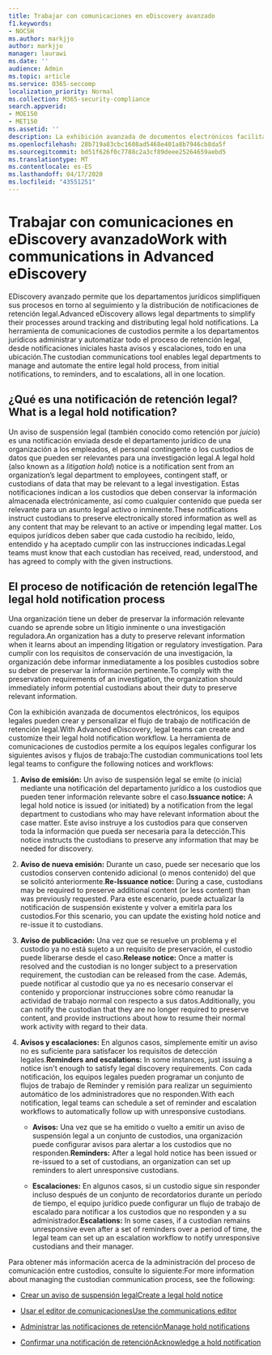 ```yaml
---
title: Trabajar con comunicaciones en eDiscovery avanzado
f1.keywords:
- NOCSH
ms.author: markjjo
author: markjjo
manager: laurawi
ms.date: ''
audience: Admin
ms.topic: article
ms.service: O365-seccomp
localization_priority: Normal
ms.collection: M365-security-compliance
search.appverid:
- MOE150
- MET150
ms.assetid: ''
description: La exhibición avanzada de documentos electrónicos facilita la administración del flujo de trabajo de notificación de retención legal alrededor de los custodios de notificación en investigaciones legales.
ms.openlocfilehash: 28b719a83cbc1608ad5468e401a8b7946cb8da5f
ms.sourcegitcommit: bd51f626f0c7788c2a3cf89deee25264659aebd5
ms.translationtype: MT
ms.contentlocale: es-ES
ms.lasthandoff: 04/17/2020
ms.locfileid: "43551251"
---
```

# <a name="work-with-communications-in-advanced-ediscovery"></a><span data-ttu-id="b10e3-103">Trabajar con comunicaciones en eDiscovery avanzado</span><span class="sxs-lookup"><span data-stu-id="b10e3-103">Work with communications in Advanced eDiscovery</span></span>

<span data-ttu-id="b10e3-104">EDiscovery avanzado permite que los departamentos jurídicos simplifiquen sus procesos en torno al seguimiento y la distribución de notificaciones de retención legal.</span><span class="sxs-lookup"><span data-stu-id="b10e3-104">Advanced eDiscovery allows legal departments to simplify their processes around tracking and distributing legal hold notifications.</span></span> <span data-ttu-id="b10e3-105">La herramienta de comunicaciones de custodios permite a los departamentos jurídicos administrar y automatizar todo el proceso de retención legal, desde notificaciones iniciales hasta avisos y escalaciones, todo en una ubicación.</span><span class="sxs-lookup"><span data-stu-id="b10e3-105">The custodian communications tool enables legal departments to manage and automate the entire legal hold process, from initial notifications, to reminders, and to escalations, all in one location.</span></span>

## <a name="what-is-a-legal-hold-notification"></a><span data-ttu-id="b10e3-106">¿Qué es una notificación de retención legal?</span><span class="sxs-lookup"><span data-stu-id="b10e3-106">What is a legal hold notification?</span></span>

<span data-ttu-id="b10e3-107">Un aviso de suspensión legal (también conocido como retención por *juicio*) es una notificación enviada desde el departamento jurídico de una organización a los empleados, el personal contingente o los custodios de datos que pueden ser relevantes para una investigación legal.</span><span class="sxs-lookup"><span data-stu-id="b10e3-107">A legal hold (also known as a *litigation hold*) notice is a notification sent from an organization’s legal department to employees, contingent staff, or custodians of data that may be relevant to a legal investigation.</span></span> <span data-ttu-id="b10e3-108">Estas notificaciones indican a los custodios que deben conservar la información almacenada electrónicamente, así como cualquier contenido que pueda ser relevante para un asunto legal activo o inminente.</span><span class="sxs-lookup"><span data-stu-id="b10e3-108">These notifications instruct custodians to preserve electronically stored information as well as any content that may be relevant to an active or impending legal matter.</span></span> <span data-ttu-id="b10e3-109">Los equipos jurídicos deben saber que cada custodio ha recibido, leído, entendido y ha aceptado cumplir con las instrucciones indicadas.</span><span class="sxs-lookup"><span data-stu-id="b10e3-109">Legal teams must know that each custodian has received, read, understood, and has agreed to comply with the given instructions.</span></span>

## <a name="the-legal-hold-notification-process"></a><span data-ttu-id="b10e3-110">El proceso de notificación de retención legal</span><span class="sxs-lookup"><span data-stu-id="b10e3-110">The legal hold notification process</span></span>

<span data-ttu-id="b10e3-111">Una organización tiene un deber de preservar la información relevante cuando se aprende sobre un litigio inminente o una investigación reguladora.</span><span class="sxs-lookup"><span data-stu-id="b10e3-111">An organization has a duty to preserve relevant information when it learns about an impending litigation or regulatory investigation.</span></span> <span data-ttu-id="b10e3-112">Para cumplir con los requisitos de conservación de una investigación, la organización debe informar inmediatamente a los posibles custodios sobre su deber de preservar la información pertinente.</span><span class="sxs-lookup"><span data-stu-id="b10e3-112">To comply with the preservation requirements of an investigation, the organization should immediately inform potential custodians about their duty to preserve relevant information.</span></span>

<span data-ttu-id="b10e3-113">Con la exhibición avanzada de documentos electrónicos, los equipos legales pueden crear y personalizar el flujo de trabajo de notificación de retención legal.</span><span class="sxs-lookup"><span data-stu-id="b10e3-113">With Advanced eDiscovery, legal teams can create and customize their legal hold notification workflow.</span></span> <span data-ttu-id="b10e3-114">La herramienta de comunicaciones de custodios permite a los equipos legales configurar los siguientes avisos y flujos de trabajo:</span><span class="sxs-lookup"><span data-stu-id="b10e3-114">The custodian communications tool lets legal teams to configure the following notices and workflows:</span></span>

1. <span data-ttu-id="b10e3-115">**Aviso de emisión:** Un aviso de suspensión legal se emite (o inicia) mediante una notificación del departamento jurídico a los custodios que pueden tener información relevante sobre el caso.</span><span class="sxs-lookup"><span data-stu-id="b10e3-115">**Issuance notice:** A legal hold notice is issued (or initiated) by a notification from the legal department to custodians who may have relevant information about the case matter.</span></span> <span data-ttu-id="b10e3-116">Este aviso instruye a los custodios para que conserven toda la información que pueda ser necesaria para la detección.</span><span class="sxs-lookup"><span data-stu-id="b10e3-116">This notice instructs the custodians to preserve any information that may be needed for discovery.</span></span>

2. <span data-ttu-id="b10e3-117">**Aviso de nueva emisión:** Durante un caso, puede ser necesario que los custodios conserven contenido adicional (o menos contenido) del que se solicitó anteriormente.</span><span class="sxs-lookup"><span data-stu-id="b10e3-117">**Re-Issuance notice:** During a case, custodians may be required to preserve additional content (or less content) than was previously requested.</span></span> <span data-ttu-id="b10e3-118">Para este escenario, puede actualizar la notificación de suspensión existente y volver a emitirla para los custodios.</span><span class="sxs-lookup"><span data-stu-id="b10e3-118">For this scenario, you can update the existing hold notice and re-issue it to custodians.</span></span>

3. <span data-ttu-id="b10e3-119">**Aviso de publicación:** Una vez que se resuelve un problema y el custodio ya no está sujeto a un requisito de preservación, el custodio puede liberarse desde el caso.</span><span class="sxs-lookup"><span data-stu-id="b10e3-119">**Release notice:** Once a matter is resolved and the custodian is no longer subject to a preservation requirement, the custodian can be released from the case.</span></span> <span data-ttu-id="b10e3-120">Además, puede notificar al custodio que ya no es necesario conservar el contenido y proporcionar instrucciones sobre cómo reanudar la actividad de trabajo normal con respecto a sus datos.</span><span class="sxs-lookup"><span data-stu-id="b10e3-120">Additionally, you can notify the custodian that they are no longer required to preserve content, and provide instructions about how to resume their normal work activity with regard to their data.</span></span>

4. <span data-ttu-id="b10e3-121">**Avisos y escalaciones:** En algunos casos, simplemente emitir un aviso no es suficiente para satisfacer los requisitos de detección legales.</span><span class="sxs-lookup"><span data-stu-id="b10e3-121">**Reminders and escalations:** In some instances, just issuing a notice isn't enough to satisfy legal discovery requirements.</span></span> <span data-ttu-id="b10e3-122">Con cada notificación, los equipos legales pueden programar un conjunto de flujos de trabajo de Reminder y remisión para realizar un seguimiento automático de los administradores que no responden.</span><span class="sxs-lookup"><span data-stu-id="b10e3-122">With each notification, legal teams can schedule a set of reminder and escalation workflows to automatically follow up with unresponsive custodians.</span></span>

   - <span data-ttu-id="b10e3-123">**Avisos:** Una vez que se ha emitido o vuelto a emitir un aviso de suspensión legal a un conjunto de custodios, una organización puede configurar avisos para alertar a los custodios que no responden.</span><span class="sxs-lookup"><span data-stu-id="b10e3-123">**Reminders:** After a legal hold notice has been issued or re-issued to a set of custodians, an organization can set up reminders to alert unresponsive custodians.</span></span>

   - <span data-ttu-id="b10e3-124">**Escalaciones:** En algunos casos, si un custodio sigue sin responder incluso después de un conjunto de recordatorios durante un período de tiempo, el equipo jurídico puede configurar un flujo de trabajo de escalado para notificar a los custodios que no responden y a su administrador.</span><span class="sxs-lookup"><span data-stu-id="b10e3-124">**Escalations:** In some cases, if a custodian remains unresponsive even after a set of reminders over a period of time, the legal team can set up an escalation workflow to notify unresponsive custodians and their manager.</span></span>

<span data-ttu-id="b10e3-125">Para obtener más información acerca de la administración del proceso de comunicación entre custodios, consulte lo siguiente:</span><span class="sxs-lookup"><span data-stu-id="b10e3-125">For more information about managing the custodian communication process, see the following:</span></span> 

- [<span data-ttu-id="b10e3-126">Crear un aviso de suspensión legal</span><span class="sxs-lookup"><span data-stu-id="b10e3-126">Create a legal hold notice</span></span>](create-hold-notification.md)

- [<span data-ttu-id="b10e3-127">Usar el editor de comunicaciones</span><span class="sxs-lookup"><span data-stu-id="b10e3-127">Use the communications editor</span></span>](using-communications-editor.md)

- [<span data-ttu-id="b10e3-128">Administrar las notificaciones de retención</span><span class="sxs-lookup"><span data-stu-id="b10e3-128">Manage hold notifications</span></span>](manage-hold-notification.md)

- [<span data-ttu-id="b10e3-129">Confirmar una notificación de retención</span><span class="sxs-lookup"><span data-stu-id="b10e3-129">Acknowledge a hold notification</span></span>](acknowledge-hold-notification.md)
